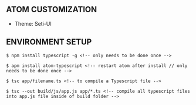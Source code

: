 ## ATOM CUSTOMIZATION
* Theme: Seti-UI


## ENVIRONMENT SETUP
```
$ npm install typescript -g <!-- only needs to be done once -->
```
```
$ apm install atom-typescript <!-- restart atom after install // only needs to be done once -->
```
```
$ tsc app/filename.ts <!-- to compile a Typescript file -->
```

```
$ tsc --out build/js/app.js app/*.ts <!-- compile all typescript files into app.js file inside of build folder -->
```

